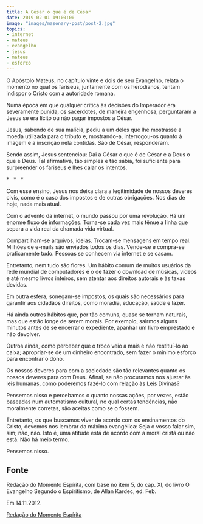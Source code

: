 ```yaml
---
title: A César o que é de César
date: 2019-02-01 19:00:00
image: "images/masonary-post/post-2.jpg"
topics: 
- internet
- mateus
- evangelho
- jesus
- mateus
- esforco
---
```


O Apóstolo Mateus, no capítulo vinte e dois de seu Evangelho, relata o momento
no qual os fariseus, juntamente com os herodianos, tentam indispor o Cristo com
a autoridade romana.

Numa época em que qualquer crítica às decisões do Imperador era severamente
punida, os sacerdotes, de maneira engenhosa, perguntaram a Jesus se era lícito
ou não pagar impostos a César.

Jesus, sabendo de sua malícia, pediu a um deles que lhe mostrasse a moeda
utilizada para o tributo e, mostrando-a, interrogou-os quanto à imagem e a
inscrição nela contidas. São de César, responderam.

Sendo assim, Jesus sentenciou: Dai a César o que é de César e a Deus o que é
Deus. Tal afirmativa, tão simples e tão sábia, foi suficiente para surpreender
os fariseus e lhes calar os intentos.

*   *   *

Com esse ensino, Jesus nos deixa clara a legitimidade de nossos deveres civis,
como é o caso dos impostos e de outras obrigações. Nos dias de hoje, nada mais
atual.

Com o advento da internet, o mundo passou por uma revolução. Há um enorme fluxo
de informações. Torna-se cada vez mais tênue a linha que separa a vida real da
chamada vida virtual.

Compartilham-se arquivos, ideias. Trocam-se mensagens em tempo real. Milhões de
e-mails são enviados todos os dias. Vende-se e compra-se praticamente tudo.
Pessoas se conhecem via internet e se casam.

Entretanto, nem tudo são flores. Um hábito comum de muitos usuários da rede
mundial de computadores é o de fazer o download de músicas, vídeos e até mesmo
livros inteiros, sem atentar aos direitos autorais e às taxas devidas.

Em outra esfera, sonegam-se impostos, os quais são necessários para garantir
aos cidadãos direitos, como moradia, educação, saúde e lazer.

Há ainda outros hábitos que, por tão comuns, quase se tornam naturais, mas que
estão longe de serem morais. Por exemplo, sairmos alguns minutos antes de se
encerrar o expediente, apanhar um livro emprestado e não devolver.

Outros ainda, como perceber que o troco veio a mais e não restituí-lo ao caixa;
apropriar-se de um dinheiro encontrado, sem fazer o mínimo esforço para
encontrar o dono.

Os nossos deveres para com a sociedade são tão relevantes quanto os nossos
deveres para com Deus. Afinal, se não procuramos nos ajustar às leis humanas,
como poderemos fazê-lo com relação às Leis Divinas?

Pensemos nisso e percebamos o quanto nossas ações, por vezes, estão baseadas
num automatismo cultural, no qual certas tendências, não moralmente corretas,
são aceitas como se o fossem.

Entretanto, os que buscamos viver de acordo com os ensinamentos do Cristo,
devemos nos lembrar da máxima evangélica: Seja o vosso falar sim, sim; não,
não. Isto é, uma atitude está de acordo com a moral cristã ou não está. Não há
meio termo.

Pensemos nisso.           

## Fonte
Redação do Momento Espírita, com base no item 5,
do cap. XI, do livro O Evangelho Segundo o Espiritismo, de
Allan Kardec, ed. Feb.

Em 14.11.2012.


[Redação do Momento Espírita](http://momento.com.br/pt/ler_texto.php?id=3657)
